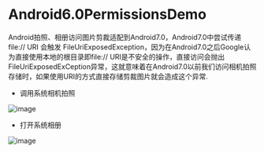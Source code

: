 # Android6.0PermissionsDemo
Android拍照、相册访问图片剪裁适配到Android7.0，Android7.0中尝试传递 file:// URI 会触发 FileUriExposedException，因为在Android7.0之后Google认为直接使用本地的根目录即file:// URI是不安全的操作，直接访问会抛出FileUriExposedExCeption异常，这就意味着在Android7.0以前我们访问相机拍照存储时，如果使用URI的方式直接存储剪裁图片就会造成这个异常.
* 调用系统相机拍照

![image](https://github.com/zhengzhong1/Android6.0PermissionsDemo/blob/master/app/src/main/assets/GIF.gif)

* 打开系统相册

![image](https://github.com/zhengzhong1/Android6.0PermissionsDemo/blob/master/app/src/main/assets/GIF2.gif)
